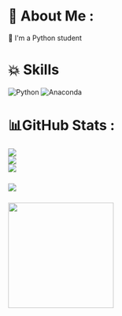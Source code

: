 # 💫 About Me :
📓 I'm a Python student

# 💥 Skills
![Python](https://img.shields.io/badge/python-3670A0?style=for-the-badge&logo=python&logoColor=ffdd54) ![Anaconda](https://img.shields.io/badge/Anaconda-%2344A833.svg?style=for-the-badge&logo=anaconda&logoColor=white)
# 📊GitHub Stats :
![](https://github-readme-stats.vercel.app/api?username=DrSky0&theme=great-gatsby&hide_border=true&include_all_commits=true&count_private=false)<br/>
![](https://github-readme-streak-stats.herokuapp.com/?user=DrSky0&theme=great-gatsby&hide_border=true)<br/>
![](https://github-readme-stats.vercel.app/api/top-langs/?username=DrSky0&theme=great-gatsby&hide_border=true&include_all_commits=true&count_private=false&layout=compact)


### 
![](https://quotes-github-readme.vercel.app/api?type=horizontal&theme=dark)

###

<img align="left" height="214" src="https://miro.medium.com/1*VFYWXlag5Sxqgpq7EHJ7CA.gif"  />

###
